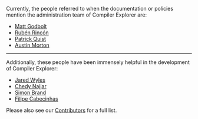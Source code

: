Currently, the people referred to when the documentation or policies mention
 the administration team of Compiler Explorer are:
- [Matt Godbolt](https://xania.org)
- [Rubén Rincón](https://rinconblanco.es)
- [Patrick Quist](https://github.com/partouf)
- [Austin Morton](https://github.com/apmorton)

---

Additionally, these people have been immensely helpful in the development of Compiler Explorer:
- [Jared Wyles](https://github.com/jaredwy)
- [Chedy Najjar](https://github.com/CppChedy)
- [Simon Brand](https://blog.tartanllama.xyz/)
- [Filipe Cabecinhas](https://github.com/filcab)

Please also see our [Contributors](CONTRIBUTORS.md) for a full list.